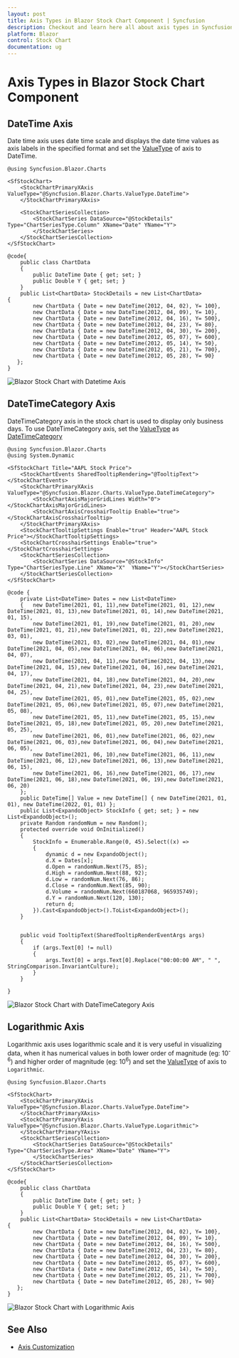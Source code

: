 ```yaml
---
layout: post
title: Axis Types in Blazor Stock Chart Component | Syncfusion
description: Checkout and learn here all about axis types in Syncfusion Blazor Stock Chart component and much more.
platform: Blazor
control: Stock Chart 
documentation: ug
---
```


<!-- markdownlint-disable MD036 -->

# Axis Types in Blazor Stock Chart Component

## DateTime Axis

Date time axis uses date time scale and displays the date time values as axis labels in the specified format and set the [ValueType](https://help.syncfusion.com/cr/blazor/Syncfusion.Blazor.Charts.StockChartAxis.html#Syncfusion_Blazor_Charts_StockChartAxis_ValueType) of axis to DateTime.

```cshtml
@using Syncfusion.Blazor.Charts

<SfStockChart>
    <StockChartPrimaryXAxis ValueType="@Syncfusion.Blazor.Charts.ValueType.DateTime">
    </StockChartPrimaryXAxis>

    <StockChartSeriesCollection>
        <StockChartSeries DataSource="@StockDetails" Type="ChartSeriesType.Column" XName="Date" YName="Y">
        </StockChartSeries>
    </StockChartSeriesCollection>
</SfStockChart>

@code{
    public class ChartData
    {
        public DateTime Date { get; set; }
        public Double Y { get; set; }
    }
    public List<ChartData> StockDetails = new List<ChartData>
{
        new ChartData { Date = new DateTime(2012, 04, 02), Y= 100},
        new ChartData { Date = new DateTime(2012, 04, 09), Y= 10},
        new ChartData { Date = new DateTime(2012, 04, 16), Y= 500},
        new ChartData { Date = new DateTime(2012, 04, 23), Y= 80},
        new ChartData { Date = new DateTime(2012, 04, 30), Y= 200},
        new ChartData { Date = new DateTime(2012, 05, 07), Y= 600},
        new ChartData { Date = new DateTime(2012, 05, 14), Y= 50},
        new ChartData { Date = new DateTime(2012, 05, 21), Y= 700},
        new ChartData { Date = new DateTime(2012, 05, 28), Y= 90}
   };
}
```

![Blazor Stock Chart with Datetime Axis](images/common/blazor-stock-chart-datetime-axis.png)

## DateTimeCategory Axis

DateTimeCategory axis in the stock chart is used to display only business days. To use DateTimeCategory axis, set the [ValueType](https://help.syncfusion.com/cr/blazor/Syncfusion.Blazor.Charts.ValueType.html) as [DateTimeCategory](https://help.syncfusion.com/cr/blazor/Syncfusion.Blazor.Charts.ValueType.html#Syncfusion_Blazor_Charts_ValueType_DateTimeCategory) 

```cshtml
@using Syncfusion.Blazor.Charts
@using System.Dynamic

<SfStockChart Title="AAPL Stock Price">
    <StockChartEvents SharedTooltipRendering="@TooltipText"></StockChartEvents>
    <StockChartPrimaryXAxis ValueType="@Syncfusion.Blazor.Charts.ValueType.DateTimeCategory">
        <StockChartAxisMajorGridLines Width="0"></StockChartAxisMajorGridLines>
        <StockChartAxisCrosshairTooltip Enable="true"></StockChartAxisCrosshairTooltip>
    </StockChartPrimaryXAxis>
    <StockChartTooltipSettings Enable="true" Header="AAPL Stock Price"></StockChartTooltipSettings>
    <StockChartCrosshairSettings Enable="true"></StockChartCrosshairSettings>
    <StockChartSeriesCollection>
        <StockChartSeries DataSource="@StockInfo" Type="ChartSeriesType.Line" XName="X"  YName="Y"></StockChartSeries>
    </StockChartSeriesCollection>
</SfStockChart>

@code {
    private List<DateTime> Dates = new List<DateTime> 
    {   new DateTime(2021, 01, 11),new DateTime(2021, 01, 12),new DateTime(2021, 01, 13),new DateTime(2021, 01, 14),new DateTime(2021, 01, 15), 
        new DateTime(2021, 01, 19),new DateTime(2021, 01, 20),new DateTime(2021, 01, 21),new DateTime(2021, 01, 22),new DateTime(2021, 03, 01),
        new DateTime(2021, 03, 02),new DateTime(2021, 04, 01),new DateTime(2021, 04, 05),new DateTime(2021, 04, 06),new DateTime(2021, 04, 07),
        new DateTime(2021, 04, 11),new DateTime(2021, 04, 13),new DateTime(2021, 04, 15),new DateTime(2021, 04, 16),new DateTime(2021, 04, 17),
        new DateTime(2021, 04, 18),new DateTime(2021, 04, 20),new DateTime(2021, 04, 21),new DateTime(2021, 04, 23),new DateTime(2021, 04, 25),
        new DateTime(2021, 05, 01),new DateTime(2021, 05, 02),new DateTime(2021, 05, 06),new DateTime(2021, 05, 07),new DateTime(2021, 05, 08),
        new DateTime(2021, 05, 11),new DateTime(2021, 05, 15),new DateTime(2021, 05, 18),new DateTime(2021, 05, 20),new DateTime(2021, 05, 25),
        new DateTime(2021, 06, 01),new DateTime(2021, 06, 02),new DateTime(2021, 06, 03),new DateTime(2021, 06, 04),new DateTime(2021, 06, 05),
        new DateTime(2021, 06, 10),new DateTime(2021, 06, 11),new DateTime(2021, 06, 12),new DateTime(2021, 06, 13),new DateTime(2021, 06, 15),
        new DateTime(2021, 06, 16),new DateTime(2021, 06, 17),new DateTime(2021, 06, 18),new DateTime(2021, 06, 19),new DateTime(2021, 06, 20)
    };
    public DateTime[] Value = new DateTime[] { new DateTime(2021, 01, 01), new DateTime(2022, 01, 01) };
    public List<ExpandoObject> StockInfo { get; set; } = new List<ExpandoObject>();
    private Random randomNum = new Random();
    protected override void OnInitialized()
    {
        StockInfo = Enumerable.Range(0, 45).Select((x) =>
        {
            dynamic d = new ExpandoObject();
            d.X = Dates[x];
            d.Open = randomNum.Next(75, 85);
            d.High = randomNum.Next(88, 92);
            d.Low = randomNum.Next(76, 86);
            d.Close = randomNum.Next(85, 90);
            d.Volume = randomNum.Next(660187068, 965935749);
            d.Y = randomNum.Next(120, 130);
            return d;
        }).Cast<ExpandoObject>().ToList<ExpandoObject>();
    }


    public void TooltipText(SharedTooltipRenderEventArgs args)
    {
        if (args.Text[0] != null)
        {
            args.Text[0] = args.Text[0].Replace("00:00:00 AM", " ", StringComparison.InvariantCulture);
        }
    }

}
```

![Blazor Stock Chart with DateTimeCategory Axis](images/common/blazor-stock-chart-datetimecategory-axis.png)

## Logarithmic Axis

<!-- markdownlint-disable MD033 -->

Logarithmic axis uses logarithmic scale and it is very useful in visualizing data, when it has numerical values in both lower order of magnitude (eg: 10<sup>-6</sup>) and higher order of magnitude (eg: 10<sup>6</sup>) and set the [ValueType](https://help.syncfusion.com/cr/blazor/Syncfusion.Blazor.Charts.StockChartAxis.html#Syncfusion_Blazor_Charts_StockChartAxis_ValueType) of axis to `Logarithmic`.

```cshtml
@using Syncfusion.Blazor.Charts

<SfStockChart>
    <StockChartPrimaryXAxis ValueType="@Syncfusion.Blazor.Charts.ValueType.DateTime">
    </StockChartPrimaryXAxis>
    <StockChartPrimaryYAxis ValueType="@Syncfusion.Blazor.Charts.ValueType.Logarithmic">
    </StockChartPrimaryYAxis>
    <StockChartSeriesCollection>
        <StockChartSeries DataSource="@StockDetails" Type="ChartSeriesType.Area" XName="Date" YName="Y">
        </StockChartSeries>
    </StockChartSeriesCollection>
</SfStockChart>

@code{
    public class ChartData
    {
        public DateTime Date { get; set; }
        public Double Y { get; set; }
    }
    public List<ChartData> StockDetails = new List<ChartData>
{
        new ChartData { Date = new DateTime(2012, 04, 02), Y= 100},
        new ChartData { Date = new DateTime(2012, 04, 09), Y= 10},
        new ChartData { Date = new DateTime(2012, 04, 16), Y= 500},
        new ChartData { Date = new DateTime(2012, 04, 23), Y= 80},
        new ChartData { Date = new DateTime(2012, 04, 30), Y= 200},
        new ChartData { Date = new DateTime(2012, 05, 07), Y= 600},
        new ChartData { Date = new DateTime(2012, 05, 14), Y= 50},
        new ChartData { Date = new DateTime(2012, 05, 21), Y= 700},
        new ChartData { Date = new DateTime(2012, 05, 28), Y= 90}
   };
}
```

![Blazor Stock Chart with Logarithmic Axis](images/common/blazor-stock-chart-logarithmic-axis.png)

## See Also

* [Axis Customization](./axis-customization/)